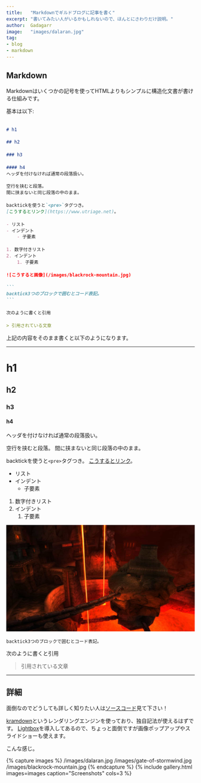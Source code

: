 ```yaml
---
title:   "Markdownでギルドブログに記事を書く"
excerpt: "書いてみたい人がいるかもしれないので、ほんとにさわりだけ説明。"
author:  Gadagarr
image:   "images/dalaran.jpg"
tag:
- blog
- markdown
---
```


## Markdown

Markdownはいくつかの記号を使ってHTMLよりもシンプルに構造化文書が書ける仕組みです。

基本は以下:

````markdown

# h1

## h2

### h3

#### h4
ヘッダを付けなければ通常の段落扱い。

空行を挟むと段落。
間に挟まないと同じ段落の中のまま。

backtickを使うと`<pre>`タグつき。
[こうするとリンク](https://www.utriage.net)。

- リスト
- インデント
    - 子要素

1. 数字付きリスト
2. インデント
    1. 子要素

![こうすると画像](/images/blackrock-mountain.jpg)

```
backtick3つのブロックで囲むとコード表記。
```

次のように書くと引用

> 引用されている文章
````

上記の内容をそのまま書くと以下のようになります。

---

# h1

## h2

### h3

#### h4
ヘッダを付けなければ通常の段落扱い。

空行を挟むと段落。
間に挟まないと同じ段落の中のまま。

backtickを使うと`<pre>`タグつき。
[こうするとリンク](https://www.utriage.net)。

- リスト
- インデント
    - 子要素

1. 数字付きリスト
2. インデント
    1. 子要素

![こうすると画像](/images/blackrock-mountain.jpg)

```
backtick3つのブロックで囲むとコード表記。
```

次のように書くと引用

> 引用されている文章

---

## 詳細
面倒なのでどうしても詳しく知りたい人は[ソースコード](https://github.com/ymtszw/utriage)見て下さい！

[kramdown](http://kramdown.gettalong.org/)というレンダリングエンジンを使っており、独自記法が使えるはずです。
[Lightbox](http://lokeshdhakar.com/projects/lightbox2/)を導入してあるので、ちょっと面倒ですが画像ポップアップやスライドショーも使えます。

こんな感じ。

{% capture images %}
	/images/dalaran.jpg
	/images/gate-of-stormwind.jpg
	/images/blackrock-mountain.jpg
{% endcapture %}
{% include gallery.html images=images caption="Screenshots" cols=3 %}
